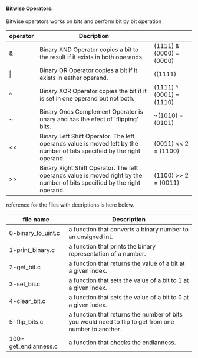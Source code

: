 #### Bitwise Operators:

Bitwise operators works on bits and perform bit by bit operation


| operator     | Decription                                          |                                                      |
| -------------| ---------------------------------------------       | ------------------------------------------           |
| &            | Binary AND Operator copies a bit to the result if it exists in both operands. | (1111) & (0000) = (0000)   |
| \|            | Binary OR Operator copies a bit if it exists in eather operand. | ((1111) | (0000)) = (1111)                 |
| ^            | Binary XOR Operator copies the bit if it is set in one operand but not both. | (1111) ^ (0001) = (1110)    |
| ~            | Binary Ones Complement Operator is unary and has the efect of 'flipping' bits. | ~(1010) = (0101)          |
| <<           | Binary Left Shift Operator. The left operands value is moved left by the number of bits specified by the right operand. | (0011) << 2 = (1100)|
| >>           | Binary Right Shift Operator. The left operands value is moved right by the number of bits specified by the right operand.  | (1100) >> 2 = (0011) |



reference for the files with decriptions is here below.


| file name        | Description                                       |
| ---------------- | ------------------------------------------------  |
| 0-binary_to_uint.c | a function that converts a binary number to an unsigned int. |
| 1-print_binary.c  | a function that prints the binary representation of a number. |
| 2-get_bit.c       | a function that returns the value of a bit at a given index. | 
| 3-set_bit.c      |  a function that sets the value of a bit to 1 at a given index. |  
| 4-clear_bit.c      | a function that sets the value of a bit to 0 at a given index.|
|5-flip_bits.c   |a function that returns the number of bits you would need to flip to get from one number to another. |
|100-get_endianness.c |  a function that checks the endianness.||101-password   | Find the password for a program. |



